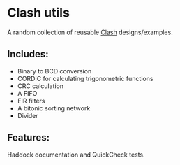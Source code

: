 # Clash utils

A random collection of reusable [Clash](http://www.clash-lang.org/) designs/examples.

## Includes:
* Binary to BCD conversion
* CORDIC for calculating trigonometric functions
* CRC calculation
* A FIFO
* FIR filters
* A bitonic sorting network
* Divider

## Features:

Haddock documentation and QuickCheck tests.
